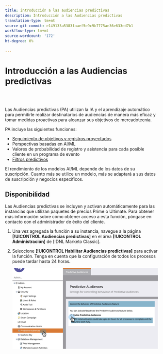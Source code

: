 ```yaml
---
title: introducción a las audiencias predictivas
description: Introducción a las Audiencias predictivas
translation-type: tm+mt
source-git-commit: e149133a5383faaef5e9c9b7775ae36e633ed7b1
workflow-type: tm+mt
source-wordcount: '172'
ht-degree: 0%

---
```



# Introducción a las Audiencias predictivas

<br> 

Las Audiencias predictivas (PA) utilizan la IA y el aprendizaje automático para permitirle realizar destinatarios de audiencias de manera más eficaz y tomar medidas proactivas para alcanzar sus objetivos de mercadotecnia.

PA incluye las siguientes funciones:

* [Seguimiento de objetivos y registros proyectados](/help/sky/understanding-goal-tracking-and-projected-registrations.md)
* Perspectivas basadas en AI/ML
* Valores de probabilidad de registro y asistencia para cada posible cliente en un programa de evento
* [Filtros predictivos](/help/sky/predictive-filters.md)

El rendimiento de los modelos AI/ML depende de los datos de su suscripción. Cuanto más se utilice un modelo, más se adaptará a sus datos de suscripción y negocios específicos.

## Disponibilidad

Las Audiencias predictivas se incluyen y activan automáticamente para las instancias que utilizan paquetes de precios Prime o Ultimate. Para obtener más información sobre cómo obtener acceso a esta función, póngase en contacto con el administrador de éxito del cliente.

1. Una vez agregada la función a su instancia, navegue a la página **[!UICONTROL Audiencias predictivas]** en el área **[!UICONTROL Administración]** de [!DNL Marketo Classic].

1. Seleccione **[!UICONTROL Habilitar Audiencias predictivas]** para activar la función. Tenga en cuenta que la configuración de todos los procesos puede tardar hasta 24 horas.

   ![Imagen uno](/help/sky/assets/predictive-audiences/getting-started-with-predictive-audiences/getting-started-with-predictive-audiences-1.png)
